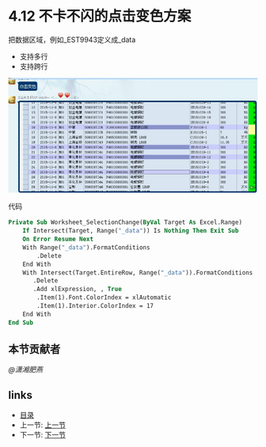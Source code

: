 # 4.12 不卡不闪的点击变色方案
把数据区域，例如_EST9943定义成_data
 * 支持多行
 * 支持跨行

![](images/4.12.jpg)

代码
```vb
Private Sub Worksheet_SelectionChange(ByVal Target As Excel.Range)
    If Intersect(Target, Range("_data")) Is Nothing Then Exit Sub
    On Error Resume Next
    With Range("_data").FormatConditions
        .Delete
    End With
    With Intersect(Target.EntireRow, Range("_data")).FormatConditions
       .Delete
       .Add xlExpression, , True
        .Item(1).Font.ColorIndex = xlAutomatic
        .Item(1).Interior.ColorIndex = 17
    End With
End Sub
```

## 本节贡献者
*@潇湘肥燕*

## links
  * [目录](<preface.md>)
  * 上一节: [上一节](<04.11.md>)
  * 下一节: [下一节](<04.13.md>)
